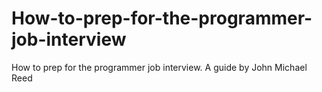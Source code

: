 # How-to-prep-for-the-programmer-job-interview
How to prep for the programmer job interview. A guide by John Michael Reed
